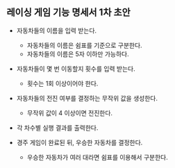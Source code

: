 ## 레이싱 게임 기능 명세서 1차 초안

- 자동차들의 이름을 입력 받는다.
    - 자동차들의 이름은 쉼표를 기준으로 구분한다.
    - 자동차들의 이름은 5자 이하만 가능하다.

- 자동차들이 몇 번 이동할지 횟수를 입력 받는다.
    - 횟수는 1회 이상이어야 한다.

- 자동차들의 전진 여부를 결정하는 무작위 값을 생성한다.
    - 무작위 값이 4 이상이면 전진한다.

- 각 차수별 실행 결과를 출력한다.

- 경주 게임이 완료된 뒤, 우승한 자동차를 결정한다.
    - 우승한 자동차가 여러 대라면 쉼표를 이용해서 구분한다.
